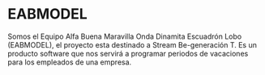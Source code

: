 # EABMODEL
Somos el Equipo Alfa Buena Maravilla Onda Dinamita Escuadrón Lobo (EABMODEL), el proyecto esta destinado a Stream Be-generación T. Es un producto software que nos servirá a programar periodos de vacaciones para los empleados de una empresa. 
